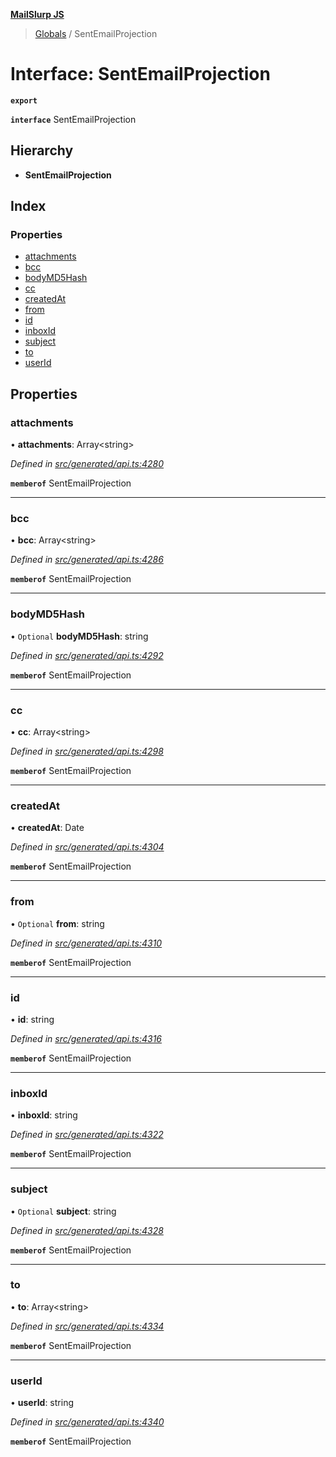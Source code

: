**[MailSlurp JS](../README.md)**

> [Globals](../README.md) / SentEmailProjection

# Interface: SentEmailProjection

**`export`** 

**`interface`** SentEmailProjection

## Hierarchy

* **SentEmailProjection**

## Index

### Properties

* [attachments](sentemailprojection.md#attachments)
* [bcc](sentemailprojection.md#bcc)
* [bodyMD5Hash](sentemailprojection.md#bodymd5hash)
* [cc](sentemailprojection.md#cc)
* [createdAt](sentemailprojection.md#createdat)
* [from](sentemailprojection.md#from)
* [id](sentemailprojection.md#id)
* [inboxId](sentemailprojection.md#inboxid)
* [subject](sentemailprojection.md#subject)
* [to](sentemailprojection.md#to)
* [userId](sentemailprojection.md#userid)

## Properties

### attachments

•  **attachments**: Array\<string>

*Defined in [src/generated/api.ts:4280](https://github.com/mailslurp/mailslurp-client/blob/85c640b/src/generated/api.ts#L4280)*

**`memberof`** SentEmailProjection

___

### bcc

•  **bcc**: Array\<string>

*Defined in [src/generated/api.ts:4286](https://github.com/mailslurp/mailslurp-client/blob/85c640b/src/generated/api.ts#L4286)*

**`memberof`** SentEmailProjection

___

### bodyMD5Hash

• `Optional` **bodyMD5Hash**: string

*Defined in [src/generated/api.ts:4292](https://github.com/mailslurp/mailslurp-client/blob/85c640b/src/generated/api.ts#L4292)*

**`memberof`** SentEmailProjection

___

### cc

•  **cc**: Array\<string>

*Defined in [src/generated/api.ts:4298](https://github.com/mailslurp/mailslurp-client/blob/85c640b/src/generated/api.ts#L4298)*

**`memberof`** SentEmailProjection

___

### createdAt

•  **createdAt**: Date

*Defined in [src/generated/api.ts:4304](https://github.com/mailslurp/mailslurp-client/blob/85c640b/src/generated/api.ts#L4304)*

**`memberof`** SentEmailProjection

___

### from

• `Optional` **from**: string

*Defined in [src/generated/api.ts:4310](https://github.com/mailslurp/mailslurp-client/blob/85c640b/src/generated/api.ts#L4310)*

**`memberof`** SentEmailProjection

___

### id

•  **id**: string

*Defined in [src/generated/api.ts:4316](https://github.com/mailslurp/mailslurp-client/blob/85c640b/src/generated/api.ts#L4316)*

**`memberof`** SentEmailProjection

___

### inboxId

•  **inboxId**: string

*Defined in [src/generated/api.ts:4322](https://github.com/mailslurp/mailslurp-client/blob/85c640b/src/generated/api.ts#L4322)*

**`memberof`** SentEmailProjection

___

### subject

• `Optional` **subject**: string

*Defined in [src/generated/api.ts:4328](https://github.com/mailslurp/mailslurp-client/blob/85c640b/src/generated/api.ts#L4328)*

**`memberof`** SentEmailProjection

___

### to

•  **to**: Array\<string>

*Defined in [src/generated/api.ts:4334](https://github.com/mailslurp/mailslurp-client/blob/85c640b/src/generated/api.ts#L4334)*

**`memberof`** SentEmailProjection

___

### userId

•  **userId**: string

*Defined in [src/generated/api.ts:4340](https://github.com/mailslurp/mailslurp-client/blob/85c640b/src/generated/api.ts#L4340)*

**`memberof`** SentEmailProjection
